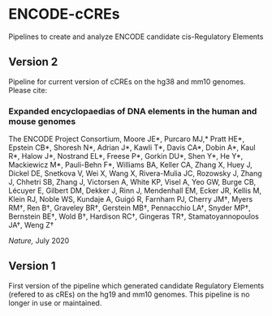 # ENCODE-cCREs
Pipelines to create and analyze ENCODE candidate cis-Regulatory Elements

## Version 2
Pipeline for current version of cCREs on the hg38 and mm10 genomes. Please cite:

### Expanded encyclopaedias of DNA elements in the human and mouse genomes

The ENCODE Project Consortium, Moore JE*, Purcaro MJ,* Pratt HE*, Epstein CB*, Shoresh N*, Adrian J*, Kawli T*, Davis CA*, Dobin A*, Kaul R*, Halow J*, Nostrand EL*, Freese P*, Gorkin DU*, Shen Y*, He Y*, Mackiewicz M*, Pauli-Behn F*, Williams BA, Keller CA, Zhang X, Huey J, Dickel DE, Snetkova V, Wei X, Wang X, Rivera-Mulia JC, Rozowsky J, Zhang J, Chhetri SB, Zhang J, Victorsen A, White KP, Visel A, Yeo GW, Burge CB, Lécuyer E, Gilbert DM, Dekker J, Rinn J, Mendenhall EM, Ecker JR, Kellis M, Klein RJ, Noble WS, Kundaje A, Guigó R, Farnham PJ, Cherry JM†, Myers RM†, Ren B†, Graveley BR†, Gerstein MB†, Pennacchio LA†, Snyder MP†, Bernstein BE†, Wold B†, Hardison RC†, Gingeras TR†, Stamatoyannopoulos JA†, Weng Z†

*Nature,* July 2020


## Version 1
First version of the pipeline which generated candidate Regulatory Elements (refered to as cREs) on the hg19 and mm10 genomes. This pipeline is no longer in use or maintained.
